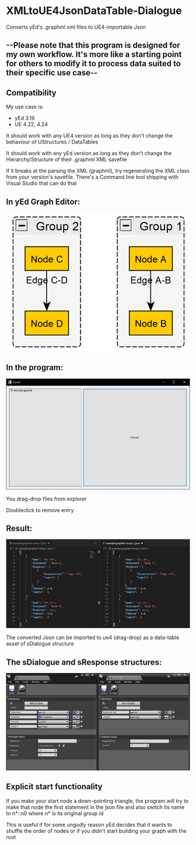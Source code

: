 # XMLtoUE4JsonDataTable-Dialogue
Converts yEd's .graphml xml files to UE4-importable Json

## --Please note that this program is designed for my own workflow. It's more like a starting point for others to modify it to process data suited to their specific use case--

## Compatibility

My use case is:
  - yEd 3.19
  - UE 4.22, 4.24
  
It should work with any UE4 version as long as they don't change the behaviour of UStructures / DataTables

It should work with any yEd version as long as they don't change the Hierarchy/Structure of their .graphml XML savefile

If it breaks at the parsing the XML (graphml), try regenerating the XML class from your version's savefile. There's a Command line tool shipping with Visual Studio that can do that

## In yEd Graph Editor:
![Example](example.png)

## In the program:
![Example2](example2.png)

  You drag-drop files from explorer
  
  Doubleclick to remove entry

## Result:
![Example3](example3.png)

  The converted Json can be imported to ue4 (drag-drop) as a data-table asset of sDialogue structure
  
## The sDialogue and sResponse structures:
![Example4](example4.png)

## Explicit start functionality

  If you make your start node a down-pointing triangle, the program will try to make that node the first statement in the json file and also switch its name to n*::n0 where n* is its original group id
  
  This is useful if for some ungodly reason yEd decides that it wants to shuffle the order of nodes or if you didn't start building your graph with the root
